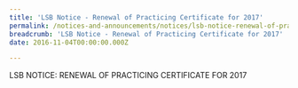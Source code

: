 ```yaml
---
title: 'LSB Notice - Renewal of Practicing Certificate for 2017'
permalink: /notices-and-announcements/notices/lsb-notice-renewal-of-practicing-certificate-for-2017/
breadcrumb: 'LSB Notice - Renewal of Practicing Certificate for 2017'
date: 2016-11-04T00:00:00.000Z

---
```



LSB NOTICE: RENEWAL OF PRACTICING CERTIFICATE FOR 2017
